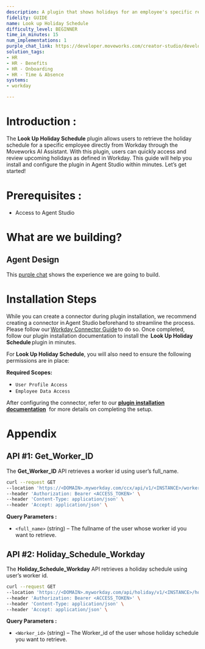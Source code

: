 ```yaml
---
description: A plugin that shows holidays for an employee's specific region.
fidelity: GUIDE
name: Look up Holiday Schedule
difficulty_level: BEGINNER
time_in_minutes: 15
num_implementations: 1
purple_chat_link: https://developer.moveworks.com/creator-studio/developer-tools/purple-chat-builder/?workspace=%7B%22title%22%3A%22My+Workspace%22%2C%22botSettings%22%3A%7B%7D%2C%22mocks%22%3A%5B%7B%22id%22%3A6991%2C%22title%22%3A%22Mock+1%22%2C%22transcript%22%3A%7B%22settings%22%3A%7B%22colorStyle%22%3A%22LIGHT%22%2C%22startTime%22%3A%2211%3A43+AM%22%2C%22defaultPerson%22%3A%22GWEN%22%2C%22editable%22%3Atrue%7D%2C%22messages%22%3A%5B%7B%22from%22%3A%22USER%22%2C%22text%22%3A%22What%27s+the+holiday+schedule%3F%22%7D%2C%7B%22from%22%3A%22ANNOTATION%22%2C%22text%22%3A%22%3Cp%3E%E2%9C%85+Working+on+%3Cb%3EHoliday+Schedule%3C%2Fb%3E%3Cbr%3E%E2%8F%B3+Calling+Plugin+%3Cb%3ELookup+Holiday+Schedule%3C%2Fb%3E%3C%2Fp%3E%22%7D%2C%7B%22from%22%3A%22BOT%22%2C%22text%22%3A%22For+US+employees%2C+the+holiday+schedule+includes%3A%3Cbr%3E-+New+Year%27s+Day%3Cbr%3E-+Memorial+Day%3Cbr%3E-+Independence+Day%3Cbr%3E-+Labor+Day%3Cbr%3E-+Thanksgiving+Day+and+the+following+Friday%3Cbr%3E-+Christmas+Day%3Cbr%3EEmployees+are+also+eligible+for+two+floating+holidays+per+year.+%F0%9F%91%8D+Is+there+anything+else+you+need+assistance+with%3F%22%7D%5D%7D%7D%5D%7D
solution_tags:
- HR
- HR - Benefits
- HR - Onboarding
- HR - Time & Absence
systems:
- workday

---
```


# **Introduction :**

The **Look Up Holiday Schedule** plugin allows users to retrieve the holiday schedule for a specific employee directly from Workday through the Moveworks AI Assistant. With this plugin, users can quickly access and review upcoming holidays as defined in Workday.
This guide will help you install and configure the plugin in Agent Studio within minutes. Let’s get started!

# Prerequisites :

- Access to Agent Studio

# What are we building?

## **Agent Design**

This [purple chat](https://developer.moveworks.com/creator-studio/developer-tools/purple-chat-builder/?workspace=%7B%22title%22%3A%22My+Workspace%22%2C%22botSettings%22%3A%7B%7D%2C%22mocks%22%3A%5B%7B%22id%22%3A6991%2C%22title%22%3A%22Mock+1%22%2C%22transcript%22%3A%7B%22settings%22%3A%7B%22colorStyle%22%3A%22LIGHT%22%2C%22startTime%22%3A%2211%3A43+AM%22%2C%22defaultPerson%22%3A%22GWEN%22%2C%22editable%22%3Atrue%7D%2C%22messages%22%3A%5B%7B%22from%22%3A%22USER%22%2C%22text%22%3A%22What%27s+the+holiday+schedule%3F%22%7D%2C%7B%22from%22%3A%22ANNOTATION%22%2C%22text%22%3A%22%3Cp%3E%E2%9C%85+Working+on+%3Cb%3EHoliday+Schedule%3C%2Fb%3E%3Cbr%3E%E2%8F%B3+Calling+Plugin+%3Cb%3ELookup+Holiday+Schedule%3C%2Fb%3E%3C%2Fp%3E%22%7D%2C%7B%22from%22%3A%22BOT%22%2C%22text%22%3A%22For+US+employees%2C+the+holiday+schedule+includes%3A%3Cbr%3E-+New+Year%27s+Day%3Cbr%3E-+Memorial+Day%3Cbr%3E-+Independence+Day%3Cbr%3E-+Labor+Day%3Cbr%3E-+Thanksgiving+Day+and+the+following+Friday%3Cbr%3E-+Christmas+Day%3Cbr%3EEmployees+are+also+eligible+for+two+floating+holidays+per+year.+%F0%9F%91%8D+Is+there+anything+else+you+need+assistance+with%3F%22%7D%5D%7D%7D%5D%7D) shows the experience we are going to build.

# **Installation Steps**

While you can create a connector during plugin installation, we recommend creating a connector in Agent Studio beforehand to streamline the process. Please follow our [Workday Connector Guide](https://developer.moveworks.com/marketplace/package/?id=workday&hist=home%2Cbrws#how-to-implement) to do so. Once completed, follow our plugin installation documentation to install the  **Look Up Holiday Schedule** plugin in minutes.

For **Look Up Holiday Schedule**, you will also need to ensure the following permissions are in place:

**Required Scopes:**

- `User Profile Access`
- `Employee Data Access`

After configuring the connector, refer to our [**plugin installation documentation**](https://help.moveworks.com/docs/ai-agent-marketplace-installation)  for more details on completing the setup.

# **Appendix**

## API #1: Get_Worker_ID

The **Get_Worker_ID** API retrieves a worker id using user’s full_name.

```bash
curl --request GET
--location 'https://<DOMAIN>.myworkday.com/ccx/api/v1/<INSTANCE>/workers?search=<full_name>' \
--header 'Authorization: Bearer <ACCESS_TOKEN>' \
--header 'Content-Type: application/json' \
--header 'Accept: application/json' \
```

**Query Parameters :**

- `<full_name>`  (string) – The fullname of the user whose worker id you want to retrieve.

## API #2: Holiday_Schedule_Workday

The **Holiday_Schedule_Workday** API retrieves a holiday schedule using user’s worker id.

```bash
curl --request GET
--location 'https://<DOMAIN>.myworkday.com/api/holiday/v1/<INSTANCE>/holidayEvents?fromDate=2024-01-01&toDate=2024-12-31&limit=100&offset=1&worker=<Worker_id>' \
--header 'Authorization: Bearer <ACCESS_TOKEN>' \
--header 'Content-Type: application/json' \
--header 'Accept: application/json' \
```

**Query Parameters :**

- `<Worker_id>`  (string) – The Worker_id of the user whose holiday schedule you want to retrieve.